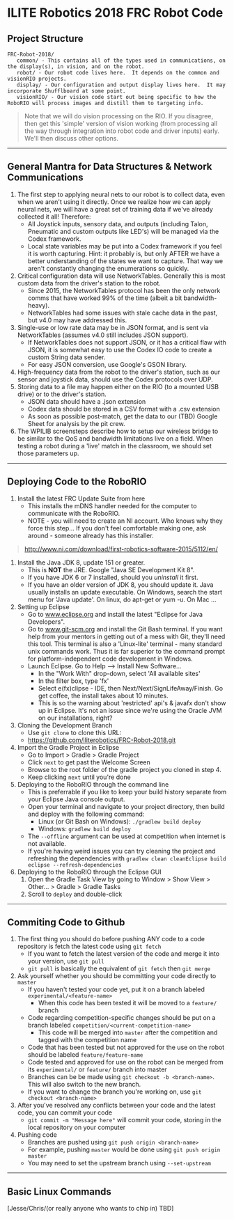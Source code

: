# ILITE Robotics 2018 FRC Robot Code

## Project Structure
```
FRC-Robot-2018/
   common/ - This contains all of the types used in communications, on the display(s), in vision, and on the robot.
   robot/ - Our robot code lives here.  It depends on the common and visionRIO projects.
   display/ - Our configuration and output display lives here.  It may incorporate Shufflboard at some point.
   visionRIO/ - Our vision code start out being specific to how the RoboRIO will process images and distill them to targeting info.
```
> Note that we will do vision processing on the RIO.  If you disagree, then get this 'simple' version of vision working (from processing all the way through integration into robot code and driver inputs) early.  We'll then discuss other options.

---
## General Mantra for Data Structures & Network Communications
1. The first step to applying neural nets to our robot is to collect data, even when we aren't using it directly.  Once we realize how we can apply neural nets, we will have a great set of training data if we've already collected it all!  Therefore:
   * All Joystick inputs, sensory data, and outputs (including Talon, Pneumatic and custom outputs like LED's) will be managed via the Codex framework.
   * Local state variables may be put into a Codex framework if you feel it is worth capturing.  Hint: it probably is, but only AFTER we have a better understanding of the states we want to capture.  That way we aren't constantly changing the enumerations so quickly.
1. Critical configuration data will use NetworkTables. Generally this is most custom data from the driver's station to the robot.  
   * Since 2015, the NetworkTables protocol has been the only network comms that have worked 99% of the time (albeit a bit bandwidth-heavy).
   * NetworkTables had some issues with stale cache data in the past, but v4.0 may have addressed this.
1. Single-use or low rate data may be in JSON format, and is sent via NetworkTables (assumes v4.0 still includes JSON support).  
   * If NetworkTables does not support JSON, or it has a critical flaw with JSON, it is somewhat easy to use the Codex IO code to create a custom String data sender.  
   * For easy JSON conversion, use Google's GSON library.
1. High-frequency data from the robot to the driver's station, such as our sensor and joystick data, should use the Codex protocols over UDP.
1. Storing data to a file may happen either on the RIO (to a mounted USB drive) or to the driver's station.
   * JSON data should have a .json extension
   * Codex data should be stored in a CSV format with a .csv extension
   * As soon as possible post-match, get the data to our (TBD) Google Sheet for analysis by the pit crew.
1. The WPILIB screensteps describe how to setup our wireless bridge to be similar to the QoS and bandwidth limitations live on a field.  When testing a robot during a 'live' match in the classroom, we should set those parameters up. 

---
## Deploying Code to the RoboRIO
1. Install the latest FRC Update Suite from here
   * This installs the mDNS handler needed for the computer to communicate with the RoboRIO.  
   * NOTE - you will need to create an NI account.  Who knows why they force this step...  If you don't feel comfortable making one, ask around - someone already has this installer.
> <http://www.ni.com/download/first-robotics-software-2015/5112/en/>
1. Install the Java JDK 8, update 151 or greater.
   * This is **NOT** the JRE.  Google "Java SE Development Kit 8".
   * If you have JDK 6 or 7 installed, should you _uninstall_ it first.
   * If you have an older version of JDK 8, you should update it.  Java usually installs an update executable.  On Windows, search the start menu for 'Java update'.  On linux, do apt-get or yum -u.  On Mac ...
1. Setting up Eclipse
   * Go to www.eclipse.org and install the latest "Eclipse for Java Developers".
   * Go to www.git-scm.org and install the Git Bash terminal.  If you want help from your mentors in getting out of a mess with Git, they'll need this tool.  This terminal is also a 'Linux-lite' terminal - many standard unix commands work.  Thus it is far superior to the command prompt for platform-independent code development in Windows.
   * Launch Eclipse.  Go to Help --> Install New Software...
       * In the "Work With" drop-down, select 'All available sites'
       * In the filter box, type 'fx'
       * Select e(fx)clipse - IDE, then Next/Next/SignLifeAway/Finish.  Go get coffee, the install takes about 10 minutes.
       * This is so the warning about 'restricted' api's & javafx don't show up in Eclipse.  It's not an issue since we're using the Oracle JVM on our installations, right?
1. Cloning the Development Branch
   * Use `git clone` to clone this URL:
   * <https://github.com/iliterobotics/FRC-Robot-2018.git>
1. Import the Gradle Project in Eclipse
   * Go to Import > Gradle > Gradle Project
   * Click `next` to get past the Welcome Screen
   * Browse to the root folder of the gradle project you cloned in step 4.
   * Keep clicking `next` until you're done
1. Deploying to the RoboRIO through the command line
   * This is preferrable if you like to keep your build history separate from your Eclipse Java console output.
   * Open your terminal and navigate to your project directory, then build and deploy with the following command:
      * Linux (or Git Bash on Windows): `./gradlew build deploy`
      * Windows: `gradlew build deploy`
   * The `--offline` argument can be used at competition when internet is not available.
   * If you're having weird issues you can try cleaning the project and refreshing the dependencies with `gradlew clean cleanEclipse build eclipse --refresh-dependencies`
1. Deploying to the RoboRIO through the Eclipse GUI 
   1. Open the Gradle Task View by going to Window > Show View > Other... > Gradle > Gradle Tasks
   1. Scroll to `deploy` and double-click
---
## Commiting Code to Github
1. The first thing you should do before pushing ANY code to a code repository is fetch the latest code using `git fetch`
   * If you want to fetch the latest version of the code and merge it into your version, use `git pull`
   * `git pull` is basically the equivalent of `git fetch` then `git merge`
1. Ask yourself whether you should be committing your code directly to `master`
   * If you haven't tested your code yet, put it on a branch labeled `experimental/<feature-name>`
      * When this code has been tested it will be moved to a `feature/` branch
   * Code regarding competition-specific changes should be put on a branch labeled `competition/<current-competition-name>`
      * This code will be merged into `master` after the competition and tagged with the competition name
   * Code that has been tested but not approved for the use on the robot should be labeled `feature/feature-name`
   * Code tested and approved for use on the robot can be merged from its `experimental/` or `feature/` branch into master
   * Branches can be be made using `git checkout -b <branch-name>`. This will also switch to the new branch.
   * If you want to change the branch you're working on, use `git checkout <branch-name>`
1. After you've resolved any conflicts between your code and the latest code, you can commit your code
   * `git commit -m "Message here"` will commit your code, storing in the local repository on your computer
1. Pushing code
   * Branches are pushed using `git push origin <branch-name>`
   * For example, pushing `master` would be done using `git push origin master`
   * You may need to set the upstream branch using `--set-upstream`
---
## Basic Linux Commands
[Jesse/Chris/(or really anyone who wants to chip in) TBD]
